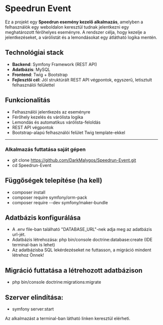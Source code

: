 # Speedrun Event

Ez a projekt egy **Speedrun esemény kezelő alkalmazás**, amelyben a felhasználók egy weboldalon keresztül tudnak jelentkezni egy meghatározott férőhelyes eseményre.
A rendszer célja, hogy kezelje a jelentkezéseket, a várólistát és a lemondásokat egy átlátható logika mentén.

## Technológiai stack
- **Backend**: Symfony Framework (REST API)
- **Adatbázis**: MySQL
- **Frontend**: Twig + Bootstrap
- **Fejlesztői cél**: Jól struktúrált REST API végpontok, egyszerű, letisztult felhasználói felülettel

## Funkcionalitás
- Felhasználói jelentkezés az eseményre
- Férőhely kezelés és várólista logika
- Lemondás és automatikus várólista-feloldás
- REST API végpontok
- Bootstrap-alapú felhasználói felület Twig template-ekkel

---

### Alkalmazás futtatása saját gépen
- git clone https://github.com/DarkMalygos/Speedrun-Event.git
- cd Speedrun-Event

## Függőségek telepítése (ha kell)
- composer install
- composer require symfony/orm-pack
- composer require --dev symfony/maker-bundle

## Adatbázis konfigurálása
- A .env file-ban található "DATABASE_URL"-nek adja meg az adatbázis url-jét.
- Adatbázis létrehozása: php bin/console doctrine:database:create (IDE terminal-ban is lehet)
- Az adatbázisba SQL lekérdezéseket ne futtasson, a migráció mindent létrehoz Önnek!

## Migráció futtatása a létrehozott adatbázison
- php bin/console doctrine:migrations:migrate

## Szerver elindítása:
- symfony server:start

Az alkalmazást a terminal-ban látható linken keresztül elérheti.
